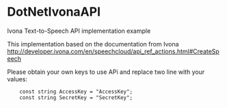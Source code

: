 DotNetIvonaAPI
==============

Ivona Text-to-Speech API implementation example

This implementation based on the documentation from Ivona http://developer.ivona.com/en/speechcloud/api_ref_actions.html#CreateSpeech

Please obtain your own keys to use APi and replace two line with your values:
        
        const string AccessKey = "AccessKey";
        const string SecretKey = "SecretKey";
